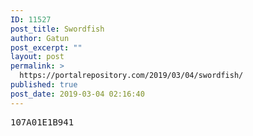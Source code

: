 ```yaml
---
ID: 11527
post_title: Swordfish
author: Gatun
post_excerpt: ""
layout: post
permalink: >
  https://portalrepository.com/2019/03/04/swordfish/
published: true
post_date: 2019-03-04 02:16:40
---
```

<pre>107A01E1B941</pre>